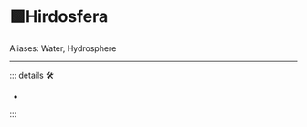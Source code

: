 # 🟩<ekos>Hirdosfera</ekos>

Aliases: Water, Hydrosphere

---

<!-- =================================================== -->
<!-- =================================================== -->
<!-- =================================================== -->
<!-- =================================================== -->
<!-- =================================================== -->
::: details 🛠

-

:::

